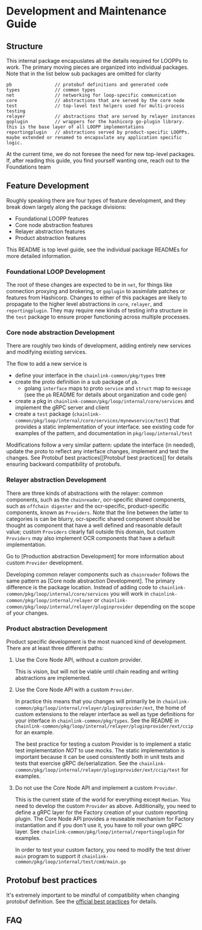# Development and Maintenance Guide


## Structure

This internal package encapuslates all the details required for LOOPPs to work. The primary moving pieces are organized into individual packages. Note that in the list below sub packages are omitted for clarity

```
pb                // protobuf definitions and generated code 
types             // common types
net               // networking for loop-specific communication
core              // abstractions that are served by the core node
test              // top-level test helpers used for multi-process testing
relayer           // abstractions that are served by relayer instances
goplugin          // wrappers for the hashicorp go-plugin library. this is the base layer of all LOOPP implementations
reportingplugin   // abstractions served by product-specific LOOPPs. maybe extended or renamed to encapsulate any application specific logic.
```

At the current time, we do not foresee the need for new top-level packages. If, after reading this guide, you find yourself wanting one, reach out to the Foundations team

## Feature Development

Roughly speaking there are four types of feature development, and they break down largely along the package divisions:
- Foundational LOOPP features 
- Core node abstraction features
- Relayer abstraction features
- Product abstraction features

This README is top level guide, see the individual package READMEs for more detailed information.

### Foundational LOOP Development

The root of these changes are expected to be in `net`, for things like connection proxying and brokering, or `goplugin` to assimilate patches or features from Hashicorp. Changes to either of this packages are likely
to propagate to the higher level abstractions in `core`, `relayer`, and `reportingplugin`. They may require new kinds of testing infra structure in the `test` package to ensure proper functioning across multiple processes.

### Core node abstraction Development

There are roughly two kinds of development, adding entirely new services and modifying existing services.

The flow to add a new service is 
- define your interface in the `chainlink-common/pkg/types` tree 
- create the proto definition in a sub package of `pb`. 
    - golang `interface` maps to proto `service` and `struct` map to `message` (see the `pb` README for details about organization and code gen)
- create a pkg in `chainlink-common/pkg/loop/internal/core/services` and implement the gRPC server and client
- create a `test` package (`chainlink-common/pkg/loop/internal/core/services/mynewservice/test`) that provides a static implementation of your interface. see existing code for examples of the pattern, and documentation in `pkg/loop/internal/test`

Modifications follow a very similar pattern: update the interface (in needed), update the proto to reflect any interface changes, implement and test the changes. See Protobuf best practices[[Protobuf best practices]]
for details ensuring backward compatibility of protobufs.

### Relayer abstraction Development

There are three kinds of abstractions with the relayer: common components, such as the `chainreader`, ocr-specific shared components, such as `offchain digester` and the ocr-specific, product-specific components, known as `Providers`. Note that the line between the latter to categories is can be blurry, ocr-specific shared component should be thought as component that have a well defined and reasonable default value; custom `Providers` clearly fall outside this domain, but custom `Providers` may also implement OCR components that have a default implementation.

Go to [Production abstraction Development] for more information about custom `Provider` development.

Developing common relayer components such as `chainreader` follows the same pattern as [Core node abstraction Development]. The primary difference is the package location. Instead of adding code to `chainlink-common/pkg/loop/internal/core/services` you will work in `chainlink-common/pkg/loop/internal/relayer` or `chainlink-common/pkg/loop/internal/relayer/pluginprovider` depending on the scope of your changes.

### Product abstraction Development

Product specific development is the most nuanced kind of development. There are at least three different paths:

1. Use the Core Node API, without a custom provider.

    This is vision, but will not be viable until chain reading and writing abstractions are implemented.

2. Use the Core Node API with a custom `Provider`.

    In practice this means that you changes will primarily be in `chainlink-common/pkg/loop/internal/relayer/pluginprovider/ext`, the home of custom extensions to the relayer interface as well as type definitions for your interface in `chainlink-common/pkg/types`. See the README in `chainlink-common/pkg/loop/internal/relayer/pluginprovider/ext/ccip` for an example. 
    
    The best practice for testing a custom Provider is to implement a static test implementation *NOT* to use mocks. The static implementation is important because it can be used consistently both in unit tests and tests that exercise gRPC de/serialization. See the `chainlink-common/pkg/loop/internal/relayer/pluginprovider/ext/ccip/test` for examples. 

3. Do not use the Core Node API and implement a custom `Provider`.

    This is the current state of the world for everything except `Median`. You need to develop the custom `Provider` as above. Additionally, you need to define a gRPC layer for the Factory creation of your custom reporting plugin. The Core Node API provides a reuseable mechanism for Factory instantiation and if you don't use it, you have to roll your own gRPC layer. See `chainlink-common/pkg/loop/internal/reportingplugin` for examples.

    In order to test your custom factory, you need to modify the test driver `main` program to support it  `chainlink-common/pkg/loop/internal/test/cmd/main.go`

## Protobuf best practices

It's extremely important to be mindful of compatibility when changing protobuf definition. See the [official best practices](https://protobuf.dev/programming-guides/dos-donts/) for details.

## FAQ 
